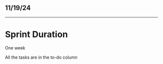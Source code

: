 ## 11/19/24
_____________________________________________

# Sprint Duration


One week

All the tasks are in the to-do column